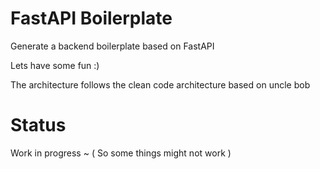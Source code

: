 # FastAPI Boilerplate

Generate a backend boilerplate based on FastAPI

Lets have some fun :)

The architecture follows the clean code architecture based on uncle bob

# Status

Work in progress ~ ( So some things might not work )
